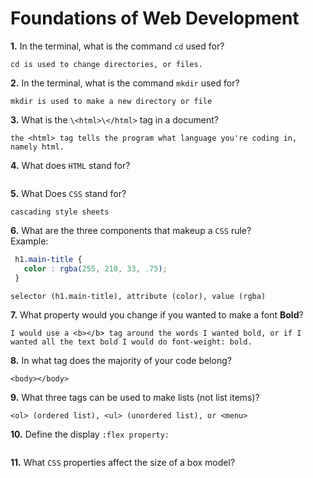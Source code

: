 # Foundations of Web Development

**1.** In the terminal, what is the command `cd` used for?
<!-- enter you answer in the space below -->
```
cd is used to change directories, or files.
```

**2.** In the terminal, what is the command `mkdir` used for?
<!-- enter you answer in the space below -->
```
mkdir is used to make a new directory or file
```

**3.** What is the `\<html>\</html>` tag in a document?
<!-- enter you answer in the space below -->
```
the <html> tag tells the program what language you're coding in, namely html.
```

**4.** What does `HTML` stand for?
<!-- enter you answer in the space below -->
```

```

**5.** What Does `CSS` stand for?
<!-- enter you answer in the space below -->
```
cascading style sheets
```

**6.** What are the three components that makeup a `CSS` rule? <br> Example:
```css
 h1.main-title {
   color : rgba(255, 210, 33, .75);
 }
```
<!-- enter you answer in the space below -->
```
selector (h1.main-title), attribute (color), value (rgba)
```

**7.** What property would you change if you wanted to make a font **Bold**?
<!-- enter you answer in the space below -->
```
I would use a <b></b> tag around the words I wanted bold, or if I wanted all the text bold I would do font-weight: bold.
```

**8.** In what tag does the majority of your code belong?
<!-- enter you answer in the space below -->
```
<body></body>
```

**9.** What three tags can be used to make lists (not list items)?
<!-- enter you answer in the space below -->
```
<ol> (ordered list), <ul> (unordered list), or <menu>
```

**10.** Define the display `:flex property:`
<!-- enter you answer in the space below -->
```

```

**11.** What `CSS` properties affect the size of a box model?
<!-- enter you answer in the space below -->
```

```